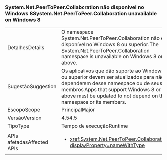 ### <a name="systemnetpeertopeercollaboration-unavailable-on-windows-8"></a><span data-ttu-id="ad926-101">System.Net.PeerToPeer.Collaboration não disponível no Windows 8</span><span class="sxs-lookup"><span data-stu-id="ad926-101">System.Net.PeerToPeer.Collaboration unavailable on Windows 8</span></span>

|   |   |
|---|---|
|<span data-ttu-id="ad926-102">Detalhes</span><span class="sxs-lookup"><span data-stu-id="ad926-102">Details</span></span>|<span data-ttu-id="ad926-103">O namespace System.Net.PeerToPeer.Collaboration não está disponível no Windows 8 ou superior.</span><span class="sxs-lookup"><span data-stu-id="ad926-103">The System.Net.PeerToPeer.Collaboration namespace is unavailable on Windows 8 or above.</span></span>|
|<span data-ttu-id="ad926-104">Sugestão</span><span class="sxs-lookup"><span data-stu-id="ad926-104">Suggestion</span></span>|<span data-ttu-id="ad926-105">Os aplicativos que dão suporte ao Windows 8 ou superior devem ser atualizados para não dependerem desse namespace ou de seus membros.</span><span class="sxs-lookup"><span data-stu-id="ad926-105">Apps that support Windows 8 or above must be updated to not depend on this namespace or its members.</span></span>|
|<span data-ttu-id="ad926-106">Escopo</span><span class="sxs-lookup"><span data-stu-id="ad926-106">Scope</span></span>|<span data-ttu-id="ad926-107">Principal</span><span class="sxs-lookup"><span data-stu-id="ad926-107">Major</span></span>|
|<span data-ttu-id="ad926-108">Versão</span><span class="sxs-lookup"><span data-stu-id="ad926-108">Version</span></span>|<span data-ttu-id="ad926-109">4.5</span><span class="sxs-lookup"><span data-stu-id="ad926-109">4.5</span></span>|
|<span data-ttu-id="ad926-110">Tipo</span><span class="sxs-lookup"><span data-stu-id="ad926-110">Type</span></span>|<span data-ttu-id="ad926-111">Tempo de execução</span><span class="sxs-lookup"><span data-stu-id="ad926-111">Runtime</span></span>|
|<span data-ttu-id="ad926-112">APIs afetadas</span><span class="sxs-lookup"><span data-stu-id="ad926-112">Affected APIs</span></span>|<ul><li><xref:System.Net.PeerToPeer.Collaboration?displayProperty=nameWithType></li></ul>|

